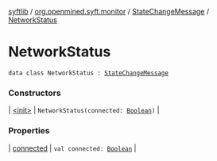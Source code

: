 [syftlib](../../../index.md) / [org.openmined.syft.monitor](../../index.md) / [StateChangeMessage](../index.md) / [NetworkStatus](./index.md)

# NetworkStatus

`data class NetworkStatus : `[`StateChangeMessage`](../index.md)

### Constructors

| [&lt;init&gt;](-init-.md) | `NetworkStatus(connected: `[`Boolean`](https://kotlinlang.org/api/latest/jvm/stdlib/kotlin/-boolean/index.html)`)` |

### Properties

| [connected](connected.md) | `val connected: `[`Boolean`](https://kotlinlang.org/api/latest/jvm/stdlib/kotlin/-boolean/index.html) |

